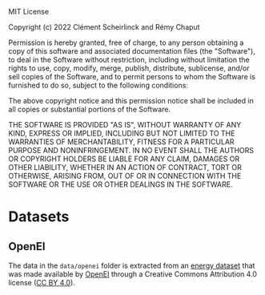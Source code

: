 MIT License

Copyright (c) 2022 Clément Scheirlinck and Rémy Chaput

Permission is hereby granted, free of charge, to any person obtaining a copy
of this software and associated documentation files (the "Software"), to deal
in the Software without restriction, including without limitation the rights
to use, copy, modify, merge, publish, distribute, sublicense, and/or sell
copies of the Software, and to permit persons to whom the Software is
furnished to do so, subject to the following conditions:

The above copyright notice and this permission notice shall be included in all
copies or substantial portions of the Software.

THE SOFTWARE IS PROVIDED "AS IS", WITHOUT WARRANTY OF ANY KIND, EXPRESS OR
IMPLIED, INCLUDING BUT NOT LIMITED TO THE WARRANTIES OF MERCHANTABILITY,
FITNESS FOR A PARTICULAR PURPOSE AND NONINFRINGEMENT. IN NO EVENT SHALL THE
AUTHORS OR COPYRIGHT HOLDERS BE LIABLE FOR ANY CLAIM, DAMAGES OR OTHER
LIABILITY, WHETHER IN AN ACTION OF CONTRACT, TORT OR OTHERWISE, ARISING FROM,
OUT OF OR IN CONNECTION WITH THE SOFTWARE OR THE USE OR OTHER DEALINGS IN THE
SOFTWARE.


# Datasets

## OpenEI

The data in the `data/openei` folder is extracted from an
[energy dataset](https://data.openei.org/submissions/153) that was made
available by [OpenEI](https://openei.org/wiki/Information) through a Creative
Commons Attribution 4.0 license ([CC BY 4.0](https://creativecommons.org/licenses/by/4.0/)).
